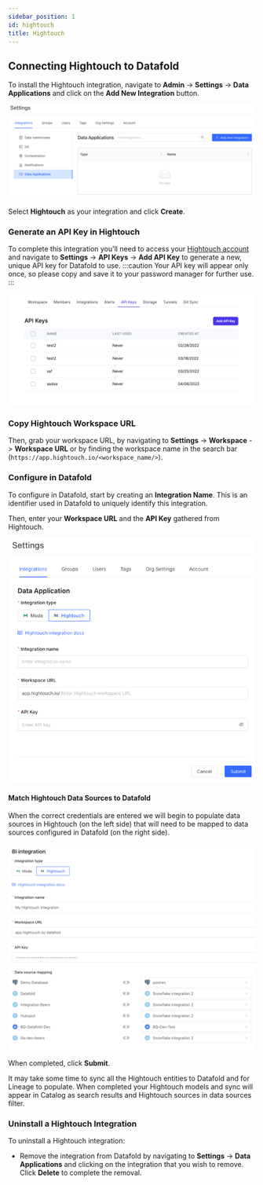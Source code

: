 ```yaml
---
sidebar_position: 1
id: hightouch
title: Hightouch
---
```

## Connecting Hightouch to Datafold

To install the Hightouch integration, navigate to **Admin** -> **Settings** -> **Data Applications** and click on the **Add New Integration** button.

![](../../../static/img/data_apps_add_new.png)

Select **Hightouch** as your integration and click **Create**.

### Generate an API Key in Hightouch
To complete this integration you'll need to access your [Hightouch account](https://app.hightouch.io/) and navigate to **Settings** -> **API Keys** -> **Add API Key** to generate a new, unique API key for Datafold to use. 
:::caution
Your API key will appear only once, so please copy and save it to your password manager for further use.
:::

![](../../../static/img/hightouch_api_key.png)

### Copy Hightouch Workspace URL

Then, grab your workspace URL, by navigating to **Settings** -> **Workspace** -> **Workspace URL** or by finding the workspace name in the search bar (`https://app.hightouch.io/<workspace_name/>`).

### Configure in Datafold
To configure in Datafold, start by creating an **Integration Name**. This is an identifier used in Datafold to uniquely identify this integration. 

Then, enter your **Workspace URL** and the **API Key** gathered from Hightouch.

![](../../../static/img/hightouch_configuration.png)

#### Match Hightouch Data Sources to Datafold
When the correct credentials are entered we will begin to populate data sources in Hightouch (on the left side) that will need to be mapped to data sources configured in Datafold (on the right side). 

![](../../../static/img/hightouch_data_source_match.png)

When completed, click **Submit**.

It may take some time to sync all the Hightouch entities to Datafold and for Lineage to populate. When completed your Hightouch models and sync will appear in Catalog as search results and Hightouch sources in data sources filter.

### Uninstall a Hightouch Integration
To uninstall a Hightouch integration:

* Remove the integration from Datafold by navigating to **Settings** -> **Data Applications** and clicking on the integration that you wish to remove. Click **Delete** to complete the removal.